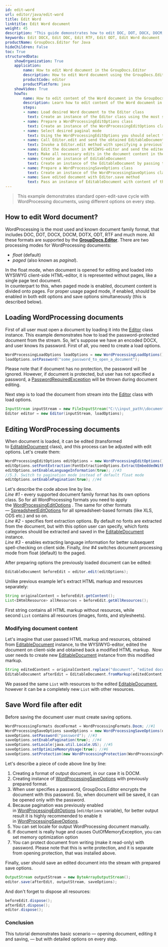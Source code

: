 ```yaml
---
id: edit-word
url: editor/java/edit-word
title: Edit Word 
linktitle: Edit Word document
weight: 45
description: "This guide demonstrates how to edit DOC, DOT, DOCX, DOCM, DOTX, ODT, RTF documents with font extraction, different pagination modes and many other powerful features of GroupDocs.Editor for Java."
keywords: Edit DOCX, Edit DOC, Edit RTF, Edit ODT, Edit Word document
productName: GroupDocs.Editor for Java
hideChildren: False
toc: True
structuredData:
    showOrganization: True
    application:    
        name: How to edit Word document in the GroupDocs.Editor
        description: How to edit Word document using the GroupDocs.Editor in Java language
        productCode: editor
        productPlatform: java 
    showVideo: True
    howTo:
        name: How to edit content of the Word document in the GroupDocs.Editor in Java
        description: Learn how to edit content of the Word document in the different editing modes using the GroupDocs.Editor in Java step by step
        steps:
        - name: Load desired Word document to the Editor class
          text: Create an instance of the Editor class using the most suitable constructor overload, by passing the desired  Word document into it.
        - name: Prepare a WordProcessingEditOptions class
          text: Create an instance of the WordProcessingEditOptions class and adjust its properties to meet your needs if necessary.
        - name: Select desired paginal mode
          text: Using the WordProcessingEditOptions you should select the desired pagination mode during editing — in the float mode all content of the Word document will be represented as one single page, while in the paginal the separation onto pages will be preserved, like in Microsoft Word.
        - name: Call Editor.edit and send the obtained EditableDocument to the WYSIWYG-editor
          text: Invoke a Editor.edit method with specifying a previously prepared WordProcessingEditOptions and obtain an instance of the EditableDocument class, which is ready for editing. Then generate HTML-markup and extract resources from this instance using corresponding instance methods, and pass all these data to the HTML-based WYSIWYG-editor.
        - name: Edit the document in WYSIWYG-editor and send the edited content back to the server-side
          text: Make all necessary edits in the document content in the HTML-based WYSIWYG-editor, which is running on a client-side (in a web-browser) and then submit the edited content and resources back to the server-side, where the GroupDocs.Editor is running.
        - name: Create an instance of EditableDocument
          text: Create an instance of the EditableDocument by passing the edited document content into the most suitable static methods of the class
        - name: Prepare a WordProcessingSaveOptions class
          text: Create an instance of the WordProcessingSaveOptions class and adjust its properties to meet your needs if necessary. You need to choose the format of the output document — this is the only mandatory parameter, that must be specified in the constructor. Also set the pagination mode value the same, as it was specified in WordProcessingEditOptions.
        - name: Save edited document with Editor.save method
          text: Pass an instance of EditableDocument with content of the edited document, instance of the WordProcessingSaveOptions, and a destination byte stream or file path to the Editor.save method for saving the document.
---
```

> This example demonstrates standard open-edit-save cycle with WordProcessing documents, using different options on every step.

## How to edit Word document?

WordProcessing is the most used and known document family format, that includes DOC, DOT, DOCX, DOCM, DOTX, ODT, RTF and much more. All these formats are supported by the [**GroupDocs.Editor**](https://products.groupdocs.com/editor/java).
There are two processing modes for WordProcessing documents:

* *float* (default)
* *paged* (also known as *paginal*).

In the float mode, when document is opened for editing and loaded into WYSIWYG client-side HTML-editor, it is represented without pages, like a single page text document.  
In counterpart to this, when paged mode is enabled, document content is divided onto pages. For proper usage paged mode, if enabled, should be enabled in both edit options and save options simultaneously (this is described below).

## Loading WordProcessing documents

First of all user must open a document by loading it into the [Editor](https://apireference.groupdocs.com/editor/java/com.groupdocs.editor/editor) class instance. This example demonstrates how to load the password-protected document from the stream. So, let's suppose we have an encoded DOCX, and user knows its password. First of all, you need to create a load options.

```java
WordProcessingLoadOptions loadOptions = new WordProcessingLoadOptions();
loadOptions.setPassword("some_password_to_open_a_document");
```

Please note that if document has no protection, the password will be ignored. However, if document is protected, but user has not specified a password, a [PasswordRequiredException](https://apireference.groupdocs.com/editor/java/com.groupdocs.editor/passwordrequiredexception) will be thrown during document editing.

Next step is to load the document from stream into the [Editor](https://apireference.groupdocs.com/editor/java/com.groupdocs.editor/editor) class with load options. 

```java
InputStream inputStream = new FileInputStream("C:\\input_path\\document.docx");
Editor editor = new Editor(inputStream, loadOptions);
```

## Editing WordProcessing documents

When document is loaded, it can be edited (transformed to [EditableDocument](https://apireference.groupdocs.com/editor/java/com.groupdocs.editor/editabledocument) class), and this process can be adjusted with edit options. Let's create them:

```java
WordProcessingEditOptions editOptions = new WordProcessingEditOptions(); //#1
editOptions.setFontExtraction(FontExtractionOptions.ExtractEmbeddedWithoutSystem); //#2
editOptions.setEnableLanguageInformation(true); //#3
//5.3. Switch to pagination mode instead of default float mode
editOptions.setEnablePagination(true); //#4
```

Let's describe the code above line by line.   
*Line #1* - every supported document family format has its own options class. So for all WordProcessing formats you need to apply the [WordProcessingEditOptions](https://apireference.groupdocs.com/editor/java/com.groupdocs.editor.options/wordprocessingeditoptions) . The same for other formats — [SpreadsheetEditOptions](https://apireference.groupdocs.com/editor/java/com.groupdocs.editor.options/spreadsheeteditoptions) for all spreadsheet-based formats (like XLS, ODS etc.) and so on.  
*Line #2* - specifies font extraction options. By default no fonts are extracted from the document, but with this option user can specify, which fonts categories should be extracted and saved in the [EditableDocument](https://apireference.groupdocs.com/editor/java/com.groupdocs.editor/editabledocument) instance.   
*Line #3* - enables extracting language information for better subsequent spell-checking on client side. Finally, *line #4* switches document processing mode from float (default) to the paged.

After preparing options the previously loaded document can be edited:

```java
EditableDocument beforeEdit = editor.edit(editOptions);
```

Unlike previous example let's extract HTML markup and resources separately:

```java
String originalContent = beforeEdit.getContent();
List<IHtmlResource> allResources = beforeEdit.getAllResources();
```

First string contains all HTML markup without resources, while second `List` contains all resources (images, fonts, and stylesheets).

### Modifying document content

Let's imagine that user passed HTML markup and resources, obtained from [EditableDocument](https://apireference.groupdocs.com/editor/java/com.groupdocs.editor/editabledocument) instance, to the WYSIWYG-editor, edited the document on client-side and obtained back a modified HTML markup.  
Now user needs to create new [EditableDocument](https://apireference.groupdocs.com/editor/java/com.groupdocs.editor/editabledocument) instance from this modified markup.

```java
String editedContent = originalContent.replace("document", "edited document");
EditableDocument afterEdit = EditableDocument.fromMarkup(editedContent, allResources);
```

We passed the same `List` with resources to the edited [EditableDocument](https://apireference.groupdocs.com/editor/java/com.groupdocs.editor/editabledocument), however it can be a completely new `List` with other resources.

## Save Word file after edit

Before saving the document user must create saving options.

```java
WordProcessingFormats docmFormat = WordProcessingFormats.Docm; //#1
WordProcessingSaveOptions saveOptions = new WordProcessingSaveOptions(docmFormat); //#2
saveOptions.setPassword("password"); //#3
saveOptions.setEnablePagination(true); //#4
saveOptions.setLocale(java.util.Locale.US); //#5
saveOptions.setOptimizeMemoryUsage(true); //#6
saveOptions.setProtection(new WordProcessingProtection(WordProcessingProtectionType.ReadOnly, "write_password")); //#7
```

Let's describe a piece of code above line by line:

1. Creating a format of output document, in our case it is DOCM.
2. Creating instance of [WordProcessingSaveOptions](https://apireference.groupdocs.com/editor/java/com.groupdocs.editor.options/wordprocessingsaveoptions) with previously prepared format.
3. When user specifies a password, GroupDocs.Editor encrypts the document with this password. So, when document will be saved, it can be opened only with the password.
4. Because pagination was previously enabled in [WordProcessingEditOptions](https://apireference.groupdocs.com/editor/java/com.groupdocs.editor.options/wordprocessingeditoptions) (`editOptions` variable), for better output result it is highly recommended to enable it in [WordProcessingSaveOptions](https://apireference.groupdocs.com/editor/java/com.groupdocs.editor.options/wordprocessingsaveoptions).
5. You can set locale for output WordProcessing document manually.
6. If document is really huge and causes OutOfMemoryException, you can set memory optimization option
7. You can protect document from writing (make it read-only) with password. Please note that this is write protection, and it is separate from opening protection, that was installed above.

Finally, user should save an edited document into the stream with prepared save options.

```java
OutputStream outputStream = new ByteArrayOutputStream();
editor.save(afterEdit, outputStream, saveOptions);
```

And don't forget to dispose all resources:

```java
beforeEdit.dispose();
afterEdit.dispose();
editor.dispose();
```

### Conclusion

This tutorial demonstrates basic scenario — opening document, editing it and saving, — but with detailed options on every step.
